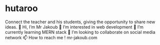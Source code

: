 # hutaroo
Connect the teacher and his students, giving the opportunity to share new ideas.
👋 Hi, I’m Mr Jakoub
👀 I’m interested in web development
🌱 I’m currently learning MERN stack
💞️ I’m looking to collaborate on social media network
📫 How to reach me ! mr-jakoub.com
